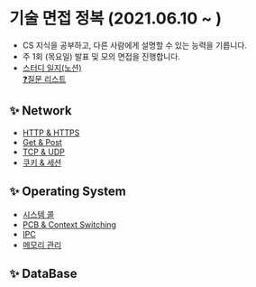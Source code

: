 # 기술 면접 정복 (2021.06.10 ~ )
- CS 지식을 공부하고, 다른 사람에게 설명할 수 있는 능력을 기릅니다.
- 주 1회 (목요일) 발표 및 모의 면접을 진행합니다.
- [스터디 일지(노션)](https://www.notion.so/code1995/2-CS-c832b9a37e9e4bd683c4e8484b820a93)  
[❓질문 리스트](https://github.com/hanull/Tech-Interview/blob/master/Computer-Science/Network/questions.md)
## ✨ Network
- [HTTP & HTTPS](https://github.com/hanull/Tech-Interview/blob/master/Computer-Science/Network/http%20&%20https.md)
- [Get & Post](https://github.com/hanull/Tech-Interview/blob/master/Computer-Science/Network/Get%26Post.md)
- [TCP & UDP](https://github.com/hanull/Tech-Interview/blob/master/Computer-Science/Network/TCP%26UDP.md)
- [쿠키 & 세션](https://github.com/hanull/Tech-Interview/blob/master/Computer-Science/Network/쿠키%20&%20세션.md)

## ✨ Operating System
- [시스템 콜](https://github.com/hanull/Tech-Interview/blob/master/Computer-Science/Operating%20System/%EC%8B%9C%EC%8A%A4%ED%85%9C%EC%BD%9C.md)
- [PCB & Context Switching](https://github.com/hanull/Tech-Interview/blob/master/Computer-Science/Operating%20System/PCB%20%26%20Context%20Switching.md)
- [IPC](https://github.com/hanull/Tech-Interview/blob/master/Computer-Science/Operating%20System/IPC.md)
- [메모리 관리]()

## ✨ DataBase
